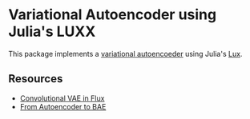 # Variational Autoencoder using Julia's LUXX

This package implements a [variational autoencoeder](https://arxiv.org/abs/1312.6114)
 using Julia's [Lux](https://lux.csail.mit.edu/stable/).



## Resources
* [Convolutional VAE in Flux](https://alecokas.github.io/julia/flux/vae/2020/07/22/convolutional-vae-in-flux.html)
* [From Autoencoder to BAE](https://lilianweng.github.io/posts/2018-08-12-vae/)

